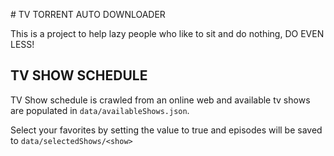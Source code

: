 # TV TORRENT AUTO DOWNLOADER

This is a project to help lazy people who like to sit and do nothing, DO EVEN LESS!

## TV SHOW SCHEDULE

TV Show schedule is crawled from an online web and available tv shows are populated in `data/availableShows.json`.

Select your favorites by setting the value to true and episodes will be saved to `data/selectedShows/<show>`




